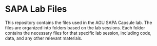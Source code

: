 # SAPA Lab Files

This repository contains the files used in the AGU SAPA Capsule lab. The files are organized into folders based on the lab sessions. Each folder contains the necessary files for that specific lab session, including code, data, and any other relevant materials.

